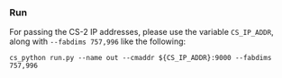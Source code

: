 

### Run
For passing the CS-2 IP addresses, please use the variable `CS_IP_ADDR`, along with `--fabdims 757,996` like the following:
```
cs_python run.py --name out --cmaddr ${CS_IP_ADDR}:9000 --fabdims 757,996
```
